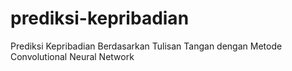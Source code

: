 # prediksi-kepribadian
Prediksi Kepribadian Berdasarkan Tulisan Tangan dengan Metode Convolutional Neural Network

